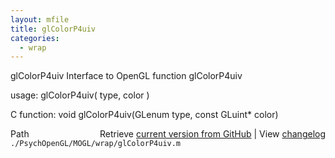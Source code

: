 ```yaml
---
layout: mfile
title: glColorP4uiv
categories:
  - wrap
---
```


glColorP4uiv  Interface to OpenGL function glColorP4uiv

usage:  glColorP4uiv\( type, color \)

C function:  void glColorP4uiv\(GLenum type, const GLuint\* color\)


<div class="code_header" style="text-align:right;">
  <span style="float:left;">Path&nbsp;&nbsp;</span> <span class="counter">Retrieve <a href=
  "https://raw.github.com/Psychtoolbox-3/Psychtoolbox-3/beta/./PsychOpenGL/MOGL/wrap/glColorP4uiv.m">current version from GitHub</a> | View <a href=
  "https://github.com/Psychtoolbox-3/Psychtoolbox-3/commits/beta/./PsychOpenGL/MOGL/wrap/glColorP4uiv.m">changelog</a></span>
</div>
<div class="code">
  <code>./PsychOpenGL/MOGL/wrap/glColorP4uiv.m</code>
</div>
